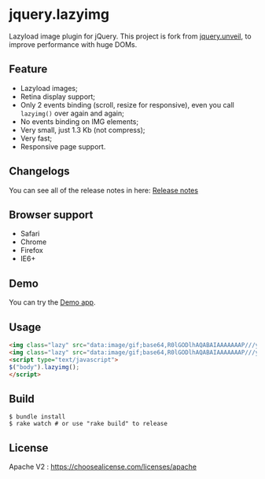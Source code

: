 jquery.lazyimg
==============

Lazyload image plugin for jQuery.
This project is fork from [jquery.unveil](https://github.com/luis-almeida/unveil), to improve performance with huge DOMs.

## Feature

- Lazyload images;
- Retina display support;
- Only 2 events binding (scroll, resize for responsive), even you call `lazyimg()` over again and again;
- No events binding on IMG elements;
- Very small, just 1.3 Kb (not compress);
- Very fast;
- Responsive page support.

## Changelogs

You can see all of the release notes in here: [Release notes](https://github.com/huacnlee/jquery.lazyimg/releases)

## Browser support

- Safari
- Chrome
- Firefox
- IE6+

## Demo

You can try the [Demo app](https://huacnlee.github.io/jquery.lazyimg).

## Usage

```html
<img class="lazy" src="data:image/gif;base64,R0lGODlhAQABAIAAAAAAAP///yH5BAEAAAAALAAAAAABAAEAAAIBRAA7" data-src="https://foo.bar/item1.jpg" data-src-retina="https://foo.bar/item1@2x.jpg" />
<img class="lazy" src="data:image/gif;base64,R0lGODlhAQABAIAAAAAAAP///yH5BAEAAAAALAAAAAABAAEAAAIBRAA7" data-src="https://foo.bar/item2.jpg" data-src-retina="https://foo.bar/item2@2x.jpg" />
<script type="text/javascript">
$("body").lazyimg();
</script>
```

## Build

```
$ bundle install
$ rake watch # or use "rake build" to release
```

## License

Apache V2 : https://choosealicense.com/licenses/apache
